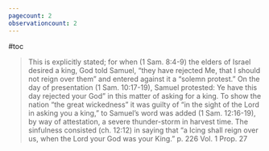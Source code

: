 ```yaml
---
pagecount: 2
observationcount: 2
---
```

#toc

>This is explicitly stated; for when (1 Sam. 8:4-9) the elders of Israel desired a king, God told Samuel, “they have rejected Me, that I should not reign over them” and entered against it a “solemn protest.” On the day of presentation (1 Sam. 10:17-19), Samuel protested: Ye have this day rejected your God” in this matter of asking for a king. To show the nation “the great wickedness” it was guilty of “in the sight of the Lord in asking you a king,” to Samuel’s word was added (1 Sam. 12:16-19), by way of attestation, a severe thunder-storm in harvest time. The sinfulness consisted (ch. 12:12) in saying that “a Icing shall reign over us, when the Lord your God was your King.”
>p. 226 Vol. 1 Prop. 27

